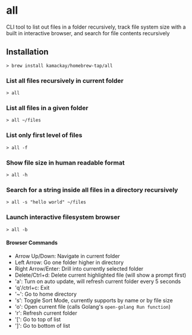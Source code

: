 # all
CLI tool to list out files in a folder recursively, track file system size with a built in interactive browser, and search for file contents recursively

## Installation
```
> brew install kamackay/homebrew-tap/all
```

### List all files recursively in current folder
```
> all
```

### List all files in a given folder
```
> all ~/files
```

### List only first level of files
```
> all -f
```

### Show file size in human readable format
```
> all -h
```

### Search for a string inside all files in a directory recursively
```
> all -s "hello world" ~/files
```

### Launch interactive filesystem browser
```
> all -b
```

#### Browser Commands

- Arrow Up/Down: Navigate in current folder
- Left Arrow: Go one folder higher in directory
- Right Arrow/Enter: Drill into currently selected folder
- Delete/Ctrl+d: Delete current highlighted file (will show a prompt first)
- 'a': Turn on auto update, will refresh current folder every 5 seconds
- 'q'/ctrl+c: Exit
- '~': Go to home directory
- 's': Toggle Sort Mode, currently supports by name or by file size
- 'o': Open current file (calls Golang's `open-golang Run function`)
- 'r': Refresh current folder
- '\[': Go to top of list
- '\]': Go to bottom of list
